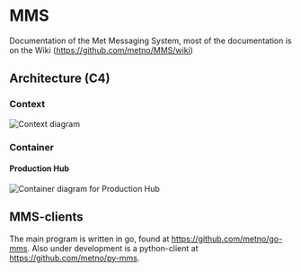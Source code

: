 # MMS
Documentation of the Met Messaging System, most of the documentation is on the Wiki (https://github.com/metno/MMS/wiki)

## Architecture (C4)

### Context
![Context diagram](http://www.plantuml.com/plantuml/proxy?src=https://raw.githubusercontent.com/metno/MMS/master/architecture/integratedP2P.pu)

### Container
#### Production Hub
![Container diagram for Production Hub](http://www.plantuml.com/plantuml/proxy?src=https://raw.githubusercontent.com/metno/MMS/master/architecture/productionHub.pu)


## MMS-clients

The main program is written in go, found at https://github.com/metno/go-mms.
Also under development is a python-client at  https://github.com/metno/py-mms.
